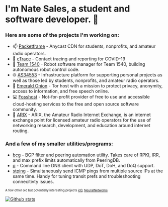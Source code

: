 # I'm Nate Sales, a student and software developer. 👋

### Here are some of the projects I'm working on:
- 📫 [Packetframe](https://packetframe.com/) - Anycast CDN for students, nonprofits, and amateur radio operators.
- 📍 [cTrace](https://www.catlin.edu/posts/~board/stories/post/catlin-gabel-students-invent-app-to-track-on-campus-movement-during-covid-19) - Contact tracing and reporting for COVID-19
- 🤖 [Team 1540](https://team1540.org) - Robot software manager for Team 1540, building autonomous robot control code.
- 🌐 [AS34553](https://natesales.net/network) - Infrastructure platform for supporting personal projects as well as those led by students, nonprofits, and amateur radio operators.
- 🧅 [Emerald Onion](https://emeraldonion.org) - Tor host with a mission to protect privacy, anonymity, access to information, and free speech online.
- 💻 [Fosshost](https://fosshost.org) - Not-for-profit provider of free to use and accessible cloud-hosting services to the free and open source software community. 
- 📡 [ARIX](https://arxi.dev) - ARIX, the Amateur Radio Internet Exchange, is an internet exchange point for licensed amateur radio operators for the use of networking research, development, and education around internet routing.

### And a few of my smaller utilities/programs:
- [bcg](https://github.com/natesales/bcg) - BGP filter and peering automation utility. Takes care of RPKI, IRR, and max prefix limits automatically from PeeringDB.
- [q](https://github.com/natesales/q) - Command line DNS client with UDP, DoT, DoH, and DoQ support.
- [stping](https://github.com/natesales/stping) - Simultaneously send ICMP pings from multiple source IPs at the same time. Handy for tuning transit prefs and troubleshooting connecitivty issues.

<sub><sup>A few other old but potentially interesting projects [id3](https://github.com/natesales/id3), [NeuralNetworks](https://github.com/natesales/NeuralNetworks)</sup></sub>

[![Github stats](https://github-readme-stats.vercel.app/api?username=natesales&show_icons=true&count_private=true&theme=tokyonight)](https://github.com/anuraghazra/github-readme-stats)
